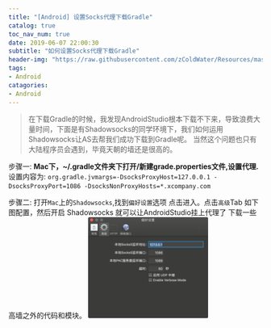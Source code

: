 ```yaml
---
title: "[Android] 设置Socks代理下载Gradle"
catalog: true
toc_nav_num: true
date: 2019-06-07 22:00:30
subtitle: "如何设置Socks代理下载Gradle"
header-img: "https://raw.githubusercontent.com/zColdWater/Resources/master/Images/legend_cover.jpg"
tags:
- Android
catagories:
- Android
---
```


> 在下载Gradle的时候，我发现AndroidStudio根本下载不下来，导致浪费大量时间，下面是有Shadowsocks的同学环境下，我们如何运用Shadowsocks让AS去帮我们成功下载到Gradle呢。 当然这个问题也只有大陆程序员会遇到，毕竟天朝的墙还是很高的。

步骤一: **Mac下，~/.gradle文件夹下打开/新建grade.properties文件,设置代理.** 设置内容为: `org.gradle.jvmargs=-DsocksProxyHost=127.0.0.1 -DsocksProxyPort=1086 -DsocksNonProxyHosts=*.xcompany.com`

步骤二: 打开`Mac`上的`Shadowsocks`,找到`偏好设置`选项 点击进入。点击`高级`Tab 如下图配置，然后开启 Shadowsocks 就可以让AndroidStudio挂上代理了 下载一些 高墙之外的代码和模块。
<img src="https://raw.githubusercontent.com/zColdWater/Resources/master/Images/shadowsocks_advance.png" height="200" />


